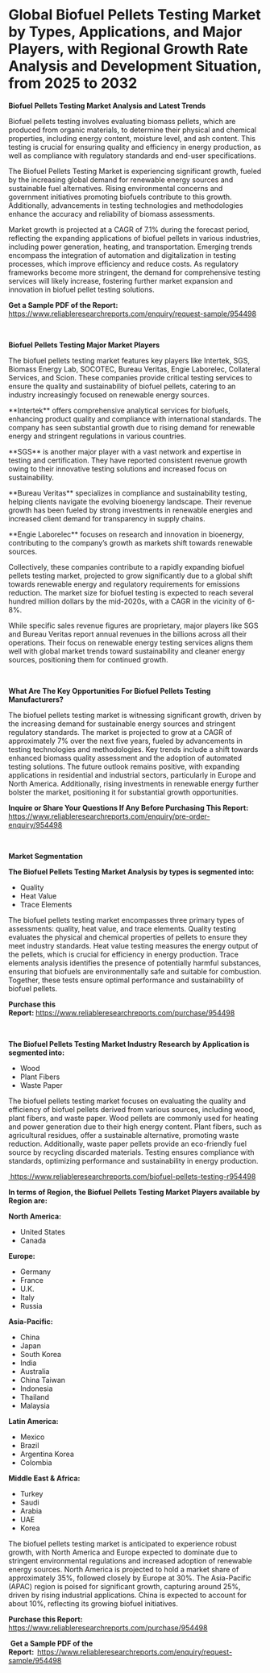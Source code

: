 <p><h1>Global Biofuel Pellets Testing Market by Types, Applications, and Major Players, with Regional Growth Rate Analysis and Development Situation, from 2025 to 2032</h1></p><p><strong>Biofuel Pellets Testing Market Analysis and Latest Trends</strong></p>
<p><p>Biofuel pellets testing involves evaluating biomass pellets, which are produced from organic materials, to determine their physical and chemical properties, including energy content, moisture level, and ash content. This testing is crucial for ensuring quality and efficiency in energy production, as well as compliance with regulatory standards and end-user specifications. </p><p>The Biofuel Pellets Testing Market is experiencing significant growth, fueled by the increasing global demand for renewable energy sources and sustainable fuel alternatives. Rising environmental concerns and government initiatives promoting biofuels contribute to this growth. Additionally, advancements in testing technologies and methodologies enhance the accuracy and reliability of biomass assessments. </p><p>Market growth is projected at a CAGR of 7.1% during the forecast period, reflecting the expanding applications of biofuel pellets in various industries, including power generation, heating, and transportation. Emerging trends encompass the integration of automation and digitalization in testing processes, which improve efficiency and reduce costs. As regulatory frameworks become more stringent, the demand for comprehensive testing services will likely increase, fostering further market expansion and innovation in biofuel pellet testing solutions.</p></p>
<p><strong>Get a Sample PDF of the Report:&nbsp;</strong> <a href="https://www.reliableresearchreports.com/enquiry/request-sample/954498?utm_campaign=2030&utm_medium=2&utm_source=Github&utm_content=ia&utm_term=18042025&utm_id=biofuel-pellets-testing">https://www.reliableresearchreports.com/enquiry/request-sample/954498</a></p>
<p>&nbsp;</p>
<p><strong>Biofuel Pellets Testing Major Market Players</strong></p>
<p><p>The biofuel pellets testing market features key players like Intertek, SGS, Biomass Energy Lab, SOCOTEC, Bureau Veritas, Engie Laborelec, Collateral Services, and Scion. These companies provide critical testing services to ensure the quality and sustainability of biofuel pellets, catering to an industry increasingly focused on renewable energy sources.</p><p>**Intertek** offers comprehensive analytical services for biofuels, enhancing product quality and compliance with international standards. The company has seen substantial growth due to rising demand for renewable energy and stringent regulations in various countries. </p><p>**SGS** is another major player with a vast network and expertise in testing and certification. They have reported consistent revenue growth owing to their innovative testing solutions and increased focus on sustainability.</p><p>**Bureau Veritas** specializes in compliance and sustainability testing, helping clients navigate the evolving bioenergy landscape. Their revenue growth has been fueled by strong investments in renewable energies and increased client demand for transparency in supply chains.</p><p>**Engie Laborelec** focuses on research and innovation in bioenergy, contributing to the company’s growth as markets shift towards renewable sources. </p><p>Collectively, these companies contribute to a rapidly expanding biofuel pellets testing market, projected to grow significantly due to a global shift towards renewable energy and regulatory requirements for emissions reduction. The market size for biofuel testing is expected to reach several hundred million dollars by the mid-2020s, with a CAGR in the vicinity of 6-8%.</p><p>While specific sales revenue figures are proprietary, major players like SGS and Bureau Veritas report annual revenues in the billions across all their operations. Their focus on renewable energy testing services aligns them well with global market trends toward sustainability and cleaner energy sources, positioning them for continued growth.</p></p>
<p>&nbsp;</p>
<p><strong>What Are The Key Opportunities For Biofuel Pellets Testing Manufacturers?</strong></p>
<p><p>The biofuel pellets testing market is witnessing significant growth, driven by the increasing demand for sustainable energy sources and stringent regulatory standards. The market is projected to grow at a CAGR of approximately 7% over the next five years, fueled by advancements in testing technologies and methodologies. Key trends include a shift towards enhanced biomass quality assessment and the adoption of automated testing solutions. The future outlook remains positive, with expanding applications in residential and industrial sectors, particularly in Europe and North America. Additionally, rising investments in renewable energy further bolster the market, positioning it for substantial growth opportunities.</p></p>
<p><strong>Inquire or Share Your Questions If Any Before Purchasing This Report:</strong> <a href="https://www.reliableresearchreports.com/enquiry/pre-order-enquiry/954498?utm_campaign=2030&utm_medium=2&utm_source=Github&utm_content=ia&utm_term=18042025&utm_id=biofuel-pellets-testing">https://www.reliableresearchreports.com/enquiry/pre-order-enquiry/954498</a></p>
<p>&nbsp;</p>
<p><strong>Market Segmentation</strong></p>
<p><strong>The Biofuel Pellets Testing Market Analysis by types is segmented into:</strong></p>
<p><ul><li>Quality</li><li>Heat Value</li><li>Trace Elements</li></ul></p>
<p><p>The biofuel pellets testing market encompasses three primary types of assessments: quality, heat value, and trace elements. Quality testing evaluates the physical and chemical properties of pellets to ensure they meet industry standards. Heat value testing measures the energy output of the pellets, which is crucial for efficiency in energy production. Trace elements analysis identifies the presence of potentially harmful substances, ensuring that biofuels are environmentally safe and suitable for combustion. Together, these tests ensure optimal performance and sustainability of biofuel pellets.</p></p>
<p><strong>Purchase this Report:&nbsp;</strong><a href="https://www.reliableresearchreports.com/purchase/954498?utm_campaign=2030&utm_medium=2&utm_source=Github&utm_content=ia&utm_term=18042025&utm_id=biofuel-pellets-testing">https://www.reliableresearchreports.com/purchase/954498</a></p>
<p>&nbsp;</p>
<p><strong>The Biofuel Pellets Testing Market Industry Research by Application is segmented into:</strong></p>
<p><ul><li>Wood</li><li>Plant Fibers</li><li>Waste Paper</li></ul></p>
<p><p>The biofuel pellets testing market focuses on evaluating the quality and efficiency of biofuel pellets derived from various sources, including wood, plant fibers, and waste paper. Wood pellets are commonly used for heating and power generation due to their high energy content. Plant fibers, such as agricultural residues, offer a sustainable alternative, promoting waste reduction. Additionally, waste paper pellets provide an eco-friendly fuel source by recycling discarded materials. Testing ensures compliance with standards, optimizing performance and sustainability in energy production.</p></p>
<p><a href="https://www.reliableresearchreports.com/biofuel-pellets-testing-r954498?utm_campaign=2030&utm_medium=2&utm_source=Github&utm_content=ia&utm_term=18042025&utm_id=biofuel-pellets-testing">&nbsp;https://www.reliableresearchreports.com/biofuel-pellets-testing-r954498</a></p>
<p><strong>In terms of Region, the Biofuel Pellets Testing Market Players available by Region are:</strong></p>
<p>
    <p> <strong> North America: </strong>
        <ul>
            <li>United States</li>
            <li>Canada</li>
        </ul>
        </p> 
    <p> <strong> Europe: </strong>
        <ul>
            <li>Germany</li>
            <li>France</li>
            <li>U.K.</li>
            <li>Italy</li>
            <li>Russia</li>
        </ul>
        </p> 
    <p> <strong> Asia-Pacific: </strong>
        <ul>
            <li>China</li>
            <li>Japan</li>
            <li>South Korea</li>
            <li>India</li>
            <li>Australia</li>
            <li>China Taiwan</li>
            <li>Indonesia</li>
            <li>Thailand</li>
            <li>Malaysia</li>
        </ul>
        </p> 
    <p> <strong> Latin America: </strong>
        <ul>
            <li>Mexico</li>
            <li>Brazil</li>
            <li>Argentina Korea</li>
            <li>Colombia</li>
        </ul>
        </p> 
    <p> <strong> Middle East & Africa: </strong>
        <ul>
            <li>Turkey</li>
            <li>Saudi</li>
            <li>Arabia</li>
            <li>UAE</li>
            <li>Korea</li>
        </ul>
    </p>
    </p>
<p><p>The biofuel pellets testing market is anticipated to experience robust growth, with North America and Europe expected to dominate due to stringent environmental regulations and increased adoption of renewable energy sources. North America is projected to hold a market share of approximately 35%, followed closely by Europe at 30%. The Asia-Pacific (APAC) region is poised for significant growth, capturing around 25%, driven by rising industrial applications. China is expected to account for about 10%, reflecting its growing biofuel initiatives.</p></p>
<p><strong>Purchase this Report: </strong><a href="https://www.reliableresearchreports.com/purchase/954498?utm_campaign=2030&utm_medium=2&utm_source=Github&utm_content=ia&utm_term=18042025&utm_id=biofuel-pellets-testing">https://www.reliableresearchreports.com/purchase/954498</a></p>
<p>&nbsp;<strong>Get a Sample PDF of the Report:&nbsp;&nbsp;</strong><a href="https://www.reliableresearchreports.com/enquiry/request-sample/954498?utm_campaign=2030&utm_medium=2&utm_source=Github&utm_content=ia&utm_term=18042025&utm_id=biofuel-pellets-testing">https://www.reliableresearchreports.com/enquiry/request-sample/954498</a></p>
<p><strong></strong></p>
<p><p></p><p></p><p></p></p>